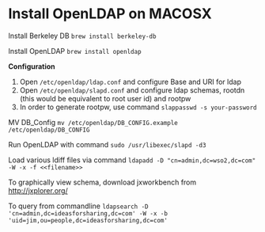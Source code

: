 # Install OpenLDAP on MACOSX
Install Berkeley DB ```brew install berkeley-db```

Install OpenLDAP ```brew install openldap```

**Configuration**
  1. Open ```/etc/openldap/ldap.conf``` and configure Base and URI for ldap
  2. Open ```/etc/openldap/slapd.conf``` and configure ldap schemas, rootdn (this would be equivalent to root user id) and rootpw
  3. In order to generate rootpw, use command ```slappasswd -s your-password```

MV DB_Config ```mv /etc/openldap/DB_CONFIG.example /etc/openldap/DB_CONFIG```

Run OpenLDAP with command ```sudo /usr/libexec/slapd -d3```

Load various ldiff files via command ```ldapadd -D "cn=admin,dc=wso2,dc=com" -W -x -f <<filename>>```

To graphically view schema, download jxworkbench from http://jxplorer.org/

To query from commandline ```ldapsearch -D 'cn=admin,dc=ideasforsharing,dc=com' -W -x -b 'uid=jim,ou=people,dc=ideasforsharing,dc=com'```
